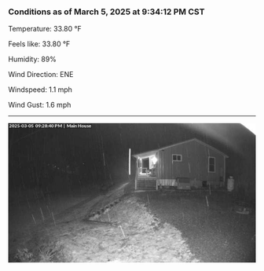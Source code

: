 ### Conditions as of March 5, 2025 at 9:34:12 PM CST 

Temperature: 33.80 &deg;F

Feels like: 33.80 &deg;F

Humidity: 89%

Wind Direction: ENE

Windspeed: 1.1 mph

Wind Gust: 1.6 mph

---

<img src="./images/latest.jpeg"/>

